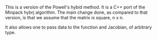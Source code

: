 This is a version of the Powell's hybid method.  It is a C++ port of
the Minpack hybrj algorithm.  The main change done, as compared to
that version, is that we assume that the matrix is square, n x n.

It also allows one to pass data to the function and Jacobian, of
arbitrary type.
